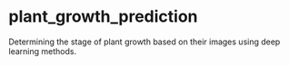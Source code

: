 # plant_growth_prediction
Determining the stage of plant growth based on their images using deep learning methods.
